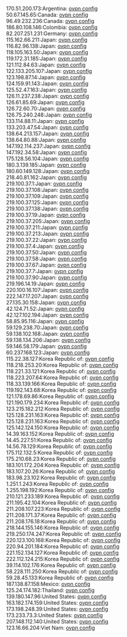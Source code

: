 170.51.200.173:Argentina: [ovpn config](vpn/170_51_200_173.ovpn)  
50.67.145.65:Canada: [ovpn config](vpn/50_67_145_65.ovpn)  
96.49.232.236:Canada: [ovpn config](vpn/96_49_232_236.ovpn)  
186.80.108.146:Colombia: [ovpn config](vpn/186_80_108_146.ovpn)  
82.207.251.231:Germany: [ovpn config](vpn/82_207_251_231.ovpn)  
115.162.66.211:Japan: [ovpn config](vpn/115_162_66_211.ovpn)  
116.82.96.138:Japan: [ovpn config](vpn/116_82_96_138.ovpn)  
118.105.163.50:Japan: [ovpn config](vpn/118_105_163_50.ovpn)  
119.172.31.185:Japan: [ovpn config](vpn/119_172_31_185.ovpn)  
121.112.84.63:Japan: [ovpn config](vpn/121_112_84_63.ovpn)  
122.133.205.107:Japan: [ovpn config](vpn/122_133_205_107.ovpn)  
123.198.87.14:Japan: [ovpn config](vpn/123_198_87_14.ovpn)  
124.159.91.143:Japan: [ovpn config](vpn/124_159_91_143.ovpn)  
125.52.47.163:Japan: [ovpn config](vpn/125_52_47_163.ovpn)  
126.11.237.238:Japan: [ovpn config](vpn/126_11_237_238.ovpn)  
126.61.85.69:Japan: [ovpn config](vpn/126_61_85_69.ovpn)  
126.72.60.70:Japan: [ovpn config](vpn/126_72_60_70.ovpn)  
126.75.240.248:Japan: [ovpn config](vpn/126_75_240_248.ovpn)  
133.114.88.11:Japan: [ovpn config](vpn/133_114_88_11.ovpn)  
133.203.47.54:Japan: [ovpn config](vpn/133_203_47_54.ovpn)  
138.64.213.157:Japan: [ovpn config](vpn/138_64_213_157.ovpn)  
138.64.80.88:Japan: [ovpn config](vpn/138_64_80_88.ovpn)  
147.192.114.237:Japan: [ovpn config](vpn/147_192_114_237.ovpn)  
147.192.34.58:Japan: [ovpn config](vpn/147_192_34_58.ovpn)  
175.128.56.104:Japan: [ovpn config](vpn/175_128_56_104.ovpn)  
180.3.139.185:Japan: [ovpn config](vpn/180_3_139_185.ovpn)  
180.60.149.128:Japan: [ovpn config](vpn/180_60_149_128.ovpn)  
218.40.81.162:Japan: [ovpn config](vpn/218_40_81_162.ovpn)  
219.100.37.1:Japan: [ovpn config](vpn/219_100_37_1.ovpn)  
219.100.37.108:Japan: [ovpn config](vpn/219_100_37_108.ovpn)  
219.100.37.109:Japan: [ovpn config](vpn/219_100_37_109.ovpn)  
219.100.37.125:Japan: [ovpn config](vpn/219_100_37_125.ovpn)  
219.100.37.138:Japan: [ovpn config](vpn/219_100_37_138.ovpn)  
219.100.37.19:Japan: [ovpn config](vpn/219_100_37_19.ovpn)  
219.100.37.205:Japan: [ovpn config](vpn/219_100_37_205.ovpn)  
219.100.37.211:Japan: [ovpn config](vpn/219_100_37_211.ovpn)  
219.100.37.213:Japan: [ovpn config](vpn/219_100_37_213.ovpn)  
219.100.37.22:Japan: [ovpn config](vpn/219_100_37_22.ovpn)  
219.100.37.4:Japan: [ovpn config](vpn/219_100_37_4.ovpn)  
219.100.37.50:Japan: [ovpn config](vpn/219_100_37_50.ovpn)  
219.100.37.58:Japan: [ovpn config](vpn/219_100_37_58.ovpn)  
219.100.37.67:Japan: [ovpn config](vpn/219_100_37_67.ovpn)  
219.100.37.7:Japan: [ovpn config](vpn/219_100_37_7.ovpn)  
219.100.37.90:Japan: [ovpn config](vpn/219_100_37_90.ovpn)  
219.196.14.19:Japan: [ovpn config](vpn/219_196_14_19.ovpn)  
220.100.16.107:Japan: [ovpn config](vpn/220_100_16_107.ovpn)  
222.147.17.207:Japan: [ovpn config](vpn/222_147_17_207.ovpn)  
27.135.30.158:Japan: [ovpn config](vpn/27_135_30_158.ovpn)  
42.124.71.52:Japan: [ovpn config](vpn/42_124_71_52.ovpn)  
42.127.102.194:Japan: [ovpn config](vpn/42_127_102_194.ovpn)  
58.85.95.116:Japan: [ovpn config](vpn/58_85_95_116.ovpn)  
59.129.238.70:Japan: [ovpn config](vpn/59_129_238_70.ovpn)  
59.138.102.168:Japan: [ovpn config](vpn/59_138_102_168.ovpn)  
59.138.134.206:Japan: [ovpn config](vpn/59_138_134_206.ovpn)  
59.146.58.179:Japan: [ovpn config](vpn/59_146_58_179.ovpn)  
60.237.168.123:Japan: [ovpn config](vpn/60_237_168_123.ovpn)  
115.22.38.127:Korea Republic of: [ovpn config](vpn/115_22_38_127.ovpn)  
118.218.253.20:Korea Republic of: [ovpn config](vpn/118_218_253_20.ovpn)  
118.221.33.121:Korea Republic of: [ovpn config](vpn/118_221_33_121.ovpn)  
118.223.207.64:Korea Republic of: [ovpn config](vpn/118_223_207_64.ovpn)  
118.33.139.166:Korea Republic of: [ovpn config](vpn/118_33_139_166.ovpn)  
119.192.143.68:Korea Republic of: [ovpn config](vpn/119_192_143_68.ovpn)  
121.178.69.86:Korea Republic of: [ovpn config](vpn/121_178_69_86.ovpn)  
121.190.179.234:Korea Republic of: [ovpn config](vpn/121_190_179_234.ovpn)  
123.215.182.212:Korea Republic of: [ovpn config](vpn/123_215_182_212.ovpn)  
125.128.231.163:Korea Republic of: [ovpn config](vpn/125_128_231_163.ovpn)  
125.128.231.163:Korea Republic of: [ovpn config](vpn/125_128_231_163.ovpn)  
125.142.124.150:Korea Republic of: [ovpn config](vpn/125_142_124_150.ovpn)  
14.39.163.152:Korea Republic of: [ovpn config](vpn/14_39_163_152.ovpn)  
14.45.227.51:Korea Republic of: [ovpn config](vpn/14_45_227_51.ovpn)  
14.56.78.129:Korea Republic of: [ovpn config](vpn/14_56_78_129.ovpn)  
175.112.132.5:Korea Republic of: [ovpn config](vpn/175_112_132_5.ovpn)  
175.210.68.23:Korea Republic of: [ovpn config](vpn/175_210_68_23.ovpn)  
183.101.172.204:Korea Republic of: [ovpn config](vpn/183_101_172_204.ovpn)  
183.107.20.26:Korea Republic of: [ovpn config](vpn/183_107_20_26.ovpn)  
183.98.23.102:Korea Republic of: [ovpn config](vpn/183_98_23_102.ovpn)  
1.251.1.243:Korea Republic of: [ovpn config](vpn/1_251_1_243.ovpn)  
1.255.198.192:Korea Republic of: [ovpn config](vpn/1_255_198_192.ovpn)  
210.121.233.189:Korea Republic of: [ovpn config](vpn/210_121_233_189.ovpn)  
211.195.42.104:Korea Republic of: [ovpn config](vpn/211_195_42_104.ovpn)  
211.208.107.223:Korea Republic of: [ovpn config](vpn/211_208_107_223.ovpn)  
211.208.171.37:Korea Republic of: [ovpn config](vpn/211_208_171_37.ovpn)  
211.208.176.18:Korea Republic of: [ovpn config](vpn/211_208_176_18.ovpn)  
218.144.155.146:Korea Republic of: [ovpn config](vpn/218_144_155_146.ovpn)  
219.250.174.247:Korea Republic of: [ovpn config](vpn/219_250_174_247.ovpn)  
220.123.100.168:Korea Republic of: [ovpn config](vpn/220_123_100_168.ovpn)  
220.94.201.184:Korea Republic of: [ovpn config](vpn/220_94_201_184.ovpn)  
221.152.134.127:Korea Republic of: [ovpn config](vpn/221_152_134_127.ovpn)  
222.112.124.215:Korea Republic of: [ovpn config](vpn/222_112_124_215.ovpn)  
39.114.102.176:Korea Republic of: [ovpn config](vpn/39_114_102_176.ovpn)  
58.228.111.250:Korea Republic of: [ovpn config](vpn/58_228_111_250.ovpn)  
59.28.45.133:Korea Republic of: [ovpn config](vpn/59_28_45_133.ovpn)  
187.138.87.158:Mexico: [ovpn config](vpn/187_138_87_158.ovpn)  
125.24.174.182:Thailand: [ovpn config](vpn/125_24_174_182.ovpn)  
139.180.147.96:United States: [ovpn config](vpn/139_180_147_96.ovpn)  
163.182.174.159:United States: [ovpn config](vpn/163_182_174_159.ovpn)  
173.198.248.39:United States: [ovpn config](vpn/173_198_248_39.ovpn)  
173.233.73.3:United States: [ovpn config](vpn/173_233_73_3.ovpn)  
207.148.112.140:United States: [ovpn config](vpn/207_148_112_140.ovpn)  
123.16.66.204:Viet Nam: [ovpn config](vpn/123_16_66_204.ovpn)  
